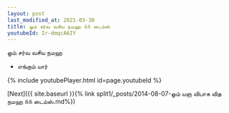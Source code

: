 ```yaml
---
layout: post
last_modified_at: 2021-03-30
title: ஓம் சர்வ வசிய நமஹ ௧௧ டைம்ஸ்
youtubeId: Ir-dmqcA6IY
---
```

 
 
 ஓம் சர்வ வசிய நமஹ  
 
 -  எங்கும் யார் 
 
  
 
  
 
 
 
 
 
 


{% include youtubePlayer.html id=page.youtubeId %}
 
[Next]({{ site.baseurl }}{% link  split1/_posts/2014-08-07-ஓம் யஞ விபாக வித நமஹ ௧௧ டைம்ஸ்.md%})
 
